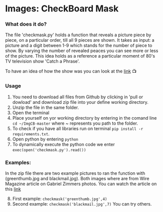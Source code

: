# Images: CheckBoard Mask

### What does it do?
The file 'checkmask.py' holds a function that reveals a picture piece by piece, on a particular order, till all 9 pieces are shown. It takes as input: a picture and a digit between 1-9 which stands for the number of piece to show. By varying the number of revealed peaces you can see more or less of the picture. This idea holds as a reference a particular moment of  80's TV television show 'Catch a Phrase'. 

To have an idea of how the show was you can look at the [link](https://www.youtube.com/watch?v=lFhedb2g9jg) :tv:

### Usage
1. You need to download all files from Github by clicking in 'pull or dowload' and download zip file into your define working directory.
2. Unzip the file in the same folder. 
3. Open the terminal
4. Place yourself on yor working directory by entering in the comand line ``` cd ~/ImgCB-master``` where ~ represents you path to the folder.
5. To check if you have all libraries run on terminal ```pip install -r requirements.txt```.
6. Open python by entering ```python```
7. To dynamically execute the python code we enter ```exec(open('checkmask.py').read())```
### Examples:
In the zip file there are two example pictures to ran the function with (greenthumb.jpg and blackmail.jpg). 
Both images where are from Wire Magazine article on Gabriel Zimmers photos. You can watch the article on this [link](https://www.wired.com/story/idioms-photographs/)

8. First example: ```checkmask('greenthumb.jpg',4)```
9. Second example: ```checkmask('blackmail.jpg',7)```
You can try others. 
